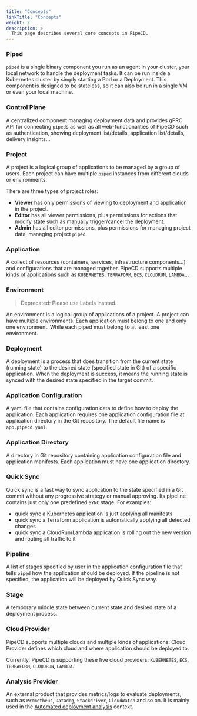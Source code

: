 ```yaml
---
title: "Concepts"
linkTitle: "Concepts"
weight: 2
description: >
  This page describes several core concepts in PipeCD.
---
```


### Piped

`piped` is a single binary component you run as an agent in your cluster, your local network to handle the deployment tasks.
It can be run inside a Kubernetes cluster by simply starting a Pod or a Deployment.
This component is designed to be stateless, so it can also be run in a single VM or even your local machine.

### Control Plane

A centralized component managing deployment data and provides gPRC API for connecting `piped`s as well as all web-functionalities of PipeCD such as
authentication, showing deployment list/details, application list/details, delivery insights...

### Project

A project is a logical group of applications to be managed by a group of users.
Each project can have multiple `piped` instances from different clouds or environments.

There are three types of project roles:

- **Viewer** has only permissions of viewing to deployment and application in the project.
- **Editor** has all viewer permissions, plus permissions for actions that modify state such as manually trigger/cancel the deployment.
- **Admin** has all editor permissions, plus permissions for managing project data, managing project `piped`.

### Application

A collect of resources (containers, services, infrastructure components...) and configurations that are managed together.
PipeCD supports multiple kinds of applications such as `KUBERNETES`, `TERRAFORM`, `ECS`, `CLOUDRUN`, `LAMBDA`...

### Environment
> Deprecated: Please use Labels instead.

An environment is a logical group of applications of a project. A project can have multiple environments.
Each application must belong to one and only one environment. While each piped must belong to at least one environment.

### Deployment

A deployment is a process that does transition from the current state (running state) to the desired state (specified state in Git) of a specific application.
When the deployment is success, it means the running state is synced with the desired state specified in the target commit.

### Application Configuration

A yaml file that contains configuration data to define how to deploy the application.
Each application requires one application configuration file at application directory in the Git repository.
The default file name is `app.pipecd.yaml`.

### Application Directory

A directory in Git repository containing application configuration file and application manifests.
Each application must have one application directory.

### Quick Sync

Quick sync is a fast way to sync application to the state specified in a Git commit without any progressive strategy or manual approving. Its pipeline contains just only one predefined `SYNC` stage. For examples:
- quick sync a Kubernetes application is just applying all manifests
- quick sync a Terraform application is automatically applying all detected changes
- quick sync a CloudRun/Lambda application is rolling out the new version and routing all traffic to it

### Pipeline

A list of stages specified by user in the application configuration file that tells `piped` how the application should be deployed. If the pipeline is not specified, the application will be deployed by Quick Sync way.

### Stage

A temporary middle state between current state and desired state of a deployment process.

### Cloud Provider

PipeCD supports multiple clouds and multiple kinds of applications.
Cloud Provider defines which cloud and where application should be deployed to.

Currently, PipeCD is supporting these five cloud providers: `KUBERNETES`, `ECS`, `TERRAFORM`, `CLOUDRUN`, `LAMBDA`.

### Analysis Provider
An external product that provides metrics/logs to evaluate deployments, such as `Prometheus`, `Datadog`, `Stackdriver`, `CloudWatch` and so on.
It is mainly used in the [Automated deployment analysis](/docs/user-guide/automated-deployment-analysis/) context.
